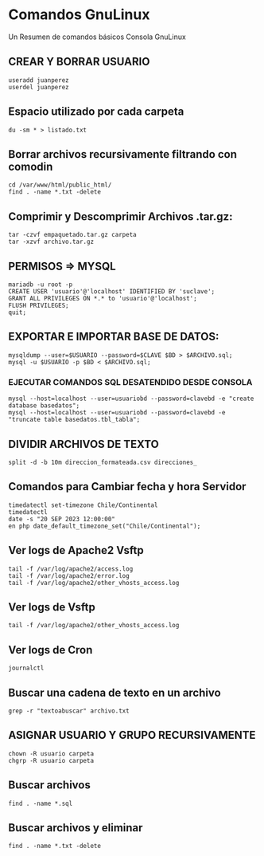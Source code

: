 # Comandos GnuLinux
Un Resumen de comandos básicos Consola GnuLinux  

## CREAR Y BORRAR USUARIO
````
useradd juanperez
userdel juanperez
````
## Espacio utilizado por cada carpeta
````
du -sm * > listado.txt
````

## Borrar archivos recursivamente filtrando con comodin
````
cd /var/www/html/public_html/
find . -name *.txt -delete
````

## Comprimir y Descomprimir Archivos .tar.gz:
````
tar -czvf empaquetado.tar.gz carpeta
tar -xzvf archivo.tar.gz
````

## PERMISOS => MYSQL
````
mariadb -u root -p
CREATE USER 'usuario'@'localhost' IDENTIFIED BY 'suclave';
GRANT ALL PRIVILEGES ON *.* to 'usuario'@'localhost';
FLUSH PRIVILEGES;
quit;
````

## EXPORTAR E IMPORTAR BASE DE DATOS:
````
mysqldump --user=$USUARIO --password=$CLAVE $BD > $ARCHIVO.sql;
mysql -u $USUARIO -p $BD < $ARCHIVO.sql;
````

### EJECUTAR COMANDOS SQL DESATENDIDO DESDE CONSOLA
````
mysql --host=localhost --user=usuariobd --password=clavebd -e "create database basedatos";
mysql --host=localhost --user=usuariobd --password=clavebd -e "truncate table basedatos.tbl_tabla";
````

## DIVIDIR ARCHIVOS DE TEXTO
````
split -d -b 10m direccion_formateada.csv direcciones_
````

## Comandos para Cambiar fecha y hora Servidor
````
timedatectl set-timezone Chile/Continental
timedatectl
date -s "20 SEP 2023 12:00:00"
en php date_default_timezone_set("Chile/Continental");
````

## Ver logs de Apache2 Vsftp
````
tail -f /var/log/apache2/access.log
tail -f /var/log/apache2/error.log
tail -f /var/log/apache2/other_vhosts_access.log
````

## Ver logs de Vsftp
````
tail -f /var/log/apache2/other_vhosts_access.log
````

## Ver logs de Cron
````
journalctl
````

## Buscar una cadena de texto en un archivo
````
grep -r "textoabuscar" archivo.txt
````

## ASIGNAR USUARIO Y GRUPO RECURSIVAMENTE
````
chown -R usuario carpeta
chgrp -R usuario carpeta
````

## Buscar archivos
````
find . -name *.sql
````

## Buscar archivos y eliminar
````
find . -name *.txt -delete
````

